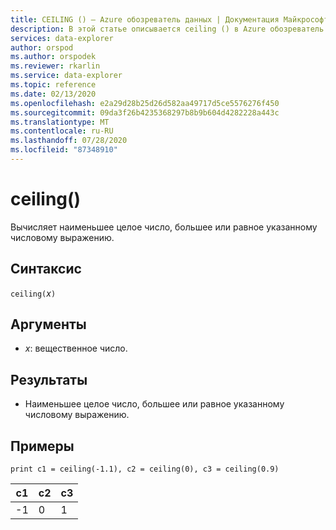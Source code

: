 ```yaml
---
title: CEILING () — Azure обозреватель данных | Документация Майкрософт
description: В этой статье описывается ceiling () в Azure обозреватель данных.
services: data-explorer
author: orspod
ms.author: orspodek
ms.reviewer: rkarlin
ms.service: data-explorer
ms.topic: reference
ms.date: 02/13/2020
ms.openlocfilehash: e2a29d28b25d26d582aa49717d5ce5576276f450
ms.sourcegitcommit: 09da3f26b4235368297b8b9b604d4282228a443c
ms.translationtype: MT
ms.contentlocale: ru-RU
ms.lasthandoff: 07/28/2020
ms.locfileid: "87348910"
---
```

# <a name="ceiling"></a>ceiling()

Вычисляет наименьшее целое число, большее или равное указанному числовому выражению.

## <a name="syntax"></a>Синтаксис

`ceiling(`*x*`)`

## <a name="arguments"></a>Аргументы

* *x*: вещественное число.

## <a name="returns"></a>Результаты

* Наименьшее целое число, большее или равное указанному числовому выражению. 

## <a name="examples"></a>Примеры

```kusto
print c1 = ceiling(-1.1), c2 = ceiling(0), c3 = ceiling(0.9)
```

|c1|c2|c3|
|---|---|---|
|-1|0|1|